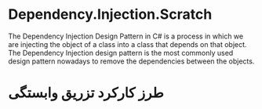# Dependency.Injection.Scratch
The Dependency Injection Design Pattern in C# is a process in which we are injecting the object of a class into a class that depends on that object. The Dependency Injection design pattern is the most commonly used design pattern nowadays to remove the dependencies between the objects.

# طرز کارکرد تزریق وابستگی  
